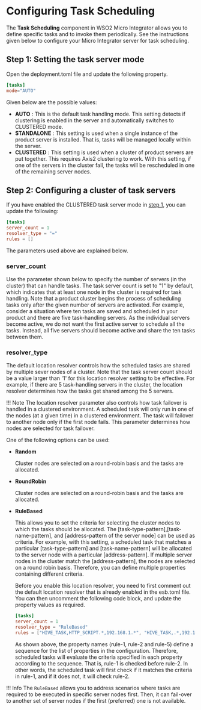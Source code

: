 # Configuring Task Scheduling

The **Task Scheduling** component in WSO2 Micro Integrator allows you to define specific tasks and to invoke them periodically. See the instructions given below to configure your Micro Integrator server for task scheduling.

## Step 1: Setting the task server mode

Open the deployment.toml file and update the following property.

```toml
[tasks]
mode="AUTO"
```

Given below are the possible values:

-   **AUTO** : This is the default task handling mode. This setting
    detects if clustering is enabled in the server and automatically switches to CLUSTERED mode.
-   **STANDALONE** : This setting is used when a single instance of the product server is installed. That is, tasks will be managed locally within the server.
-   **CLUSTERED** : This setting is used when a cluster of product
    servers are put together. This requires Axis2 clustering to
    work. With this setting, if one of the servers in the cluster fail,
    the tasks will be rescheduled in one of the remaining server
    nodes.  

## Step 2: Configuring a cluster of task servers

If you have enabled the CLUSTERED task server mode in [step 1](#ConfiguringtheTaskSchedulingComponent-Step1), you can update the following:

```toml
[tasks]
server_count = 1
resolver_type = "="
rules = []
```

The parameters used above are explained below.

### server_count

Use the parameter shown below to specify the number of servers (in the cluster) that can handle tasks. The task server count is set to "1" by default, which indicates that at least one node in the cluster is required for task handling. Note that a product cluster begins the process of scheduling tasks only after the given number of servers are activated. For example, consider a situation where ten tasks are saved and scheduled in your product and there are five task-handling servers. As the individual servers become active, we do not want the first active server to schedule all the tasks. Instead, all five servers should become active and share the ten tasks between them.

### resolver_type

The default location resolver controls how the scheduled tasks are shared by multiple sever nodes of a cluster. Note that the task server count should be a value larger than '1' for this location resolver setting to be effective. For example, if there are 5 task-handling servers in the cluster, the location resolver determines how the tasks get shared among the 5 servers.

!!! Note
    The location resolver parameter also controls how task failover is handled in a clustered environment. A scheduled task will only run in one of the nodes (at a given time) in a clustered environment. The task will failover to another node only if the first node fails. This parameter determines how nodes are selected for task failover.

One of the following options can be used:

-   <b>Random</b>

    Cluster nodes are selected on a round-robin basis and the tasks are allocated.

-   <b>RoundRobin</b>
    
    Cluster nodes are selected on a round-robin basis and the tasks are allocated.

-   <b>RuleBased</b>

    This allows you to set the criteria for selecting the cluster
    nodes to which the tasks should be allocated. The
    \[task-type-pattern\],\[task-name-pattern\], and \[address-pattern
    of the server node\] can be used as criteria. For example, with this
    setting, a scheduled task that matches a particular
    \[task-type-pattern\] and \[task-name-pattern\] will be allocated
    to the server node with a particular \[address-pattern\]. If
    multiple server nodes in the cluster match the \[address-pattern\],
    the nodes are selected on a round robin basis. Therefore, you can define
    multiple properties containing different criteria.  
    
    Before you enable this location resolver, you need to first comment
    out the default location resolver that is already enabled in the
    esb.toml file. You can then uncomment
    the following code block, and update the property values as
    required.

    ```toml
    [tasks]
    server_count = 1
    resolver_type = "RuleBased"
    rules = ["HIVE_TASK,HTTP_SCRIPT.*,192.168.1.*", "HIVE_TASK,.*,192.168.2.*"] 
    ```

    As shown above, the property names (rule-1, rule-2 and rule-5)
    define a sequence for the list of properties in the configuration.
    Therefore, scheduled tasks will evaluate the criteria specified in
    each property according to the sequence. That is, rule-1 is checked
    before rule-2. In other words, the scheduled task will first check
    if it matches the criteria in rule-1, and if it does not, it will
    check rule-2.

!!! Info
    The `RuleBased` allows you to address scenarios where tasks are required to be executed in specific server nodes first. Then, it can fail-over to another set of server nodes if the first (preferred) one is not available.
